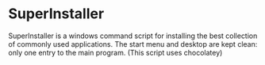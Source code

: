SuperInstaller
==============

SuperInstaller is a windows command script for installing the best collection of commonly used applications. The start menu and desktop are kept clean: only one entry to the main program. (This script uses chocolatey)
